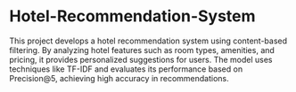 # Hotel-Recommendation-System
This project develops a hotel recommendation system using content-based filtering. By analyzing hotel features such as room types, amenities, and pricing, it provides personalized suggestions for users. The model uses techniques like TF-IDF and evaluates its performance based on Precision@5, achieving high accuracy in recommendations.
